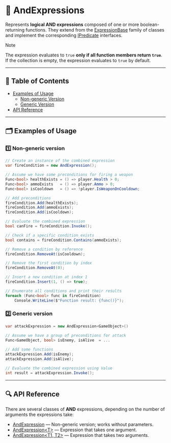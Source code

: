 # 🧩 AndExpressions

Represents **logical AND expressions** composed of one or more boolean-returning functions. They extend from
the [ExpressionBase](ExpressionsBase.md) family of classes and implement the
corresponding [IPredicate](../Functions/IPredicates.md) interfaces.

> [!NOTE]
> The expression evaluates to `true` **only if all function members return `true`**.
> If the collection is empty, the expression evaluates to `true` by default.

---

## 📑 Table of Contents

- [Examples of Usage](#-examples-of-usage)
    - [Non-generic Version](#ex-1)
    - [Generic Version](#ex-2)
- [API Reference](#-api-reference)

---

## 🗂 Examples of Usage

<div id="ex-1"></div>

### 1️⃣ Non-generic version

```csharp
// Create an instance of the combined expression
var fireCondition = new AndExpression();

// Assume we have some preconditions for firing a weapon
Func<bool> healthExists = () => player.Health > 0;
Func<bool> ammoExists   = () => player.Ammo > 0;
Func<bool> isCooldown   = () => !player.IsWeaponOnCooldown;

// Add preconditions
fireCondition.Add(healthExists);
fireCondition.Add(ammoExists);
fireCondition.Add(isCooldown);

// Evaluate the combined expression
bool canFire = fireCondition.Invoke();

// Check if a specific condition exists
bool contains = fireCondition.Contains(ammoExists);

// Remove a condition by reference
fireCondition.RemoveAt(isCooldown);

// Remove the first condition by index
fireCondition.RemoveAt(0);

// Insert a new condition at index 1
fireCondition.Insert(1, () => true);

// Enumerate all conditions and print their results
foreach (Func<bool> func in fireCondition)
    Console.WriteLine($"Function result: {func()}");
```

<div id="ex-2"></div>

### 2️⃣ Generic version

```csharp
var attackExpression = new AndExpression<GameObject>()

// Assume we have a group of preconditions for attack
Func<GameObject, bool> isEnemy, isAlive  = ...
    
// Add some functions
attackExpression.Add(isEnemy);
attackExpression.Add(isAlive);

// Evaluate the combined expression using Value
int result = attackExpression.Invoke();
```

---

## 🔍 API Reference

There are several classes of **AND** expressions, depending on the number of arguments the expressions take:

- [AndExpression](AndExpression.md) — Non-generic version; works without parameters.
- [AndExpression&lt;T&gt;](AndExpression%601.md) — Expression that takes one argument.
- [AndExpression&lt;T1, T2&gt;](AndExpression%602.md) — Expression that takes two arguments.